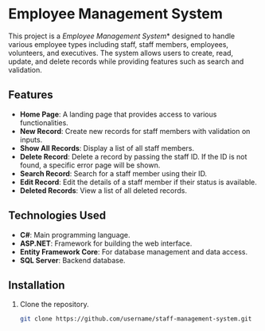 # Employee Management System
This project is a *Employee Management System** designed to handle various employee types including staff, staff members, employees, volunteers, and executives. The system allows users to create, read, update, and delete records while providing features such as search and validation.

## Features

- **Home Page**: A landing page that provides access to various functionalities.
- **New Record**: Create new records for staff members with validation on inputs.
- **Show All Records**: Display a list of all staff members.
- **Delete Record**: Delete a record by passing the staff ID. If the ID is not found, a specific error page will be shown.
- **Search Record**: Search for a staff member using their ID.
- **Edit Record**: Edit the details of a staff member if their status is available.
- **Deleted Records**: View a list of all deleted records.

## Technologies Used

- **C#**: Main programming language.
- **ASP.NET**: Framework for building the web interface.
- **Entity Framework Core**: For database management and data access.
- **SQL Server**: Backend database.

## Installation

1. Clone the repository.
   ```bash
   git clone https://github.com/username/staff-management-system.git
